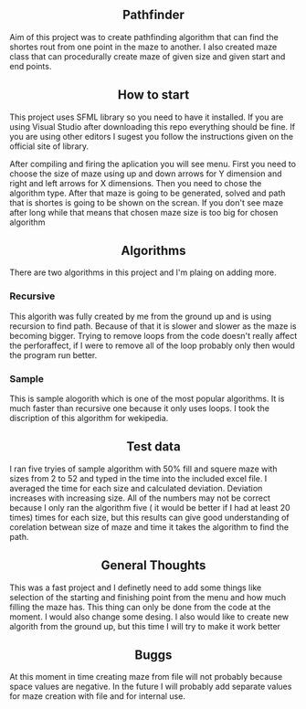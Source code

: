 <h2 style="text-align: center;">Pathfinder</h2>
Aim of this project was to create pathfinding algorithm that can find the shortes rout from one point in the maze to another. I also created maze class that can procedurally create maze of given size and given start and end points.
<h2 style="text-align: center;">How to start</h2>
This project uses SFML library so you need to have it installed. If you are using Visual Studio after downloading this repo everything should be fine. If you are using other editors I sugest you follow the instructions given on the official site of library.

After compiling and firing the aplication you will see menu. First you need to choose the size of maze using up and down arrows for Y dimension and right and left arrows for X dimensions. Then you need to chose the algorithm type. After that maze is going to be generated, solved and path that is shortes is going to be shown on the screan. If you don't see maze after long while that means that chosen maze size is too big for chosen algorithm
<h2 style="text-align: center;">Algorithms</h2>
There are two algorithms in this project and I'm plaing on adding more.
<h3>Recursive</h3>
This algorith was fully created by me from the ground up and is using recursion to find path. Because of that it is slower and slower as the maze is becoming bigger. Trying to remove loops from the code doesn't really affect the perforaffect, if I were to remove all of the loop probably only then would the program run better.
<h3>Sample</h3>
This is sample alogorith which is one of the most popular algorithms. It is much faster than recursive one because it only uses loops. I took the discription of this algorithm for wekipedia.
<h2 style="text-align: center;">Test data</h2>
I ran five tryies of sample algorithm with 50% fill and squere maze with sizes from 2 to 52 and typed in the time into the included excel file. I averaged the time for each size and calculated deviation. Deviation increases with increasing  size. All of the numbers may not be correct because I only ran the algorithm five ( it would be better if I had at least 20 times) times for each size, but this results can give good understanding of corelation betwean size of maze and time it takes the algorithm to find the path.
<h2 style="text-align: center;">General Thoughts</h2>
This was a fast project and I definetly need to add some things like selection of the starting and finishing point from the menu and how much filling the maze has. This thing can only be done from the code at the moment. I would also change some desing. I also would like to create new algorith from the ground up, but this time I will try to make it work better
<h2 style="text-align: center;">Buggs</h2>
At this moment in time creating maze from file will not probably because space values are negative. In the future I will probably add separate values for maze creation with file and for internal use.
